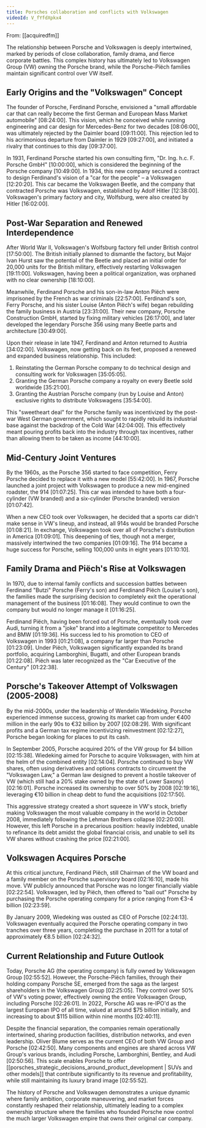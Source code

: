 ```yaml
---
title: Porsches collaboration and conflicts with Volkswagen
videoId: V_fYfdXpkx4
---
```


From: [[acquiredfm]] <br/> 

The relationship between Porsche and Volkswagen is deeply intertwined, marked by periods of close collaboration, family drama, and fierce corporate battles. This complex history has ultimately led to Volkswagen Group (VW) owning the Porsche brand, while the Porsche-Piëch families maintain significant control over VW itself.

## Early Origins and the "Volkswagen" Concept

The founder of Porsche, Ferdinand Porsche, envisioned a "small affordable car that can really become the first German and European Mass Market automobile" <a class="yt-timestamp" data-t="08:24:00">[08:24:00]</a>. This vision, which he conceived while running engineering and car design for Mercedes-Benz for two decades <a class="yt-timestamp" data-t="08:06:00">[08:06:00]</a>, was ultimately rejected by the Daimler board <a class="yt-timestamp" data-t="09:11:00">[09:11:00]</a>. This rejection led to his acrimonious departure from Daimler in 1929 <a class="yt-timestamp" data-t="09:27:00">[09:27:00]</a>, and initiated a rivalry that continues to this day <a class="yt-timestamp" data-t="09:37:00">[09:37:00]</a>.

In 1931, Ferdinand Porsche started his own consulting firm, "Dr. Ing. h.c. F. Porsche GmbH" <a class="yt-timestamp" data-t="10:00:00">[10:00:00]</a>, which is considered the beginning of the Porsche company <a class="yt-timestamp" data-t="10:49:00">[10:49:00]</a>. In 1934, this new company secured a contract to design Ferdinand's vision of a "car for the people" – a Volkswagen <a class="yt-timestamp" data-t="12:20:00">[12:20:20]</a>. This car became the Volkswagen Beetle, and the company that contracted Porsche was Volkswagen, established by Adolf Hitler <a class="yt-timestamp" data-t="12:38:00">[12:38:00]</a>. Volkswagen's primary factory and city, Wolfsburg, were also created by Hitler <a class="yt-timestamp" data-t="16:02:00">[16:02:00]</a>.

## Post-War Separation and Renewed Interdependence

After World War II, Volkswagen's Wolfsburg factory fell under British control <a class="yt-timestamp" data-t="17:50:00">[17:50:00]</a>. The British initially planned to dismantle the factory, but Major Ivan Hurst saw the potential of the Beetle and placed an initial order for 20,000 units for the British military, effectively restarting Volkswagen <a class="yt-timestamp" data-t="19:11:00">[19:11:00]</a>. Volkswagen, having been a political organization, was orphaned with no clear ownership <a class="yt-timestamp" data-t="18:10:00">[18:10:00]</a>.

Meanwhile, Ferdinand Porsche and his son-in-law Anton Piëch were imprisoned by the French as war criminals <a class="yt-timestamp" data-t="22:57:00">[22:57:00]</a>. Ferdinand's son, Ferry Porsche, and his sister Louise (Anton Piëch's wife) began rebuilding the family business in Austria <a class="yt-timestamp" data-t="23:31:00">[23:31:00]</a>. Their new company, Porsche Construction GmbH, started by fixing military vehicles <a class="yt-timestamp" data-t="26:17:00">[26:17:00]</a>, and later developed the legendary Porsche 356 using many Beetle parts and architecture <a class="yt-timestamp" data-t="30:49:00">[30:49:00]</a>.

Upon their release in late 1947, Ferdinand and Anton returned to Austria <a class="yt-timestamp" data-t="34:02:00">[34:02:00]</a>. Volkswagen, now getting back on its feet, proposed a renewed and expanded business relationship. This included:
1.  Reinstating the German Porsche company to do technical design and consulting work for Volkswagen <a class="yt-timestamp" data-t="35:05:00">[35:05:05]</a>.
2.  Granting the German Porsche company a royalty on every Beetle sold worldwide <a class="yt-timestamp" data-t="35:21:00">[35:21:00]</a>.
3.  Granting the Austrian Porsche company (run by Louise and Anton) exclusive rights to distribute Volkswagens <a class="yt-timestamp" data-t="35:54:00">[35:54:00]</a>.

This "sweetheart deal" for the Porsche family was incentivized by the post-war West German government, which sought to rapidly rebuild its industrial base against the backdrop of the Cold War <a class="yt-timestamp" data-t="42:04:00">[42:04:00]</a>. This effectively meant pouring profits back into the industry through tax incentives, rather than allowing them to be taken as income <a class="yt-timestamp" data-t="44:10:00">[44:10:00]</a>.

## Mid-Century Joint Ventures

By the 1960s, as the Porsche 356 started to face competition, Ferry Porsche decided to replace it with a new model <a class="yt-timestamp" data-t="55:42:00">[55:42:00]</a>. In 1967, Porsche launched a joint project with Volkswagen to produce a new mid-engined roadster, the 914 <a class="yt-timestamp" data-t="01:07:25">[01:07:25]</a>. This car was intended to have both a four-cylinder (VW branded) and a six-cylinder (Porsche branded) version <a class="yt-timestamp" data-t="01:07:42">[01:07:42]</a>.

When a new CEO took over Volkswagen, he decided that a sports car didn't make sense in VW's lineup, and instead, all 914s would be branded Porsche <a class="yt-timestamp" data-t="01:08:21">[01:08:21]</a>. In exchange, Volkswagen took over all of Porsche's distribution in America <a class="yt-timestamp" data-t="01:09:01">[01:09:01]</a>. This deepening of ties, though not a merger, massively intertwined the two companies <a class="yt-timestamp" data-t="01:09:16">[01:09:16]</a>. The 914 became a huge success for Porsche, selling 100,000 units in eight years <a class="yt-timestamp" data-t="01:10:10">[01:10:10]</a>.

## Family Drama and Piëch's Rise at Volkswagen

In 1970, due to internal family conflicts and succession battles between Ferdinand "Butzi" Porsche (Ferry's son) and Ferdinand Piëch (Louise's son), the families made the surprising decision to completely exit the operational management of the business <a class="yt-timestamp" data-t="01:16:08">[01:16:08]</a>. They would continue to own the company but would no longer manage it <a class="yt-timestamp" data-t="01:16:25">[01:16:25]</a>.

Ferdinand Piëch, having been forced out of Porsche, eventually took over Audi, turning it from a "joke" brand into a legitimate competitor to Mercedes and BMW <a class="yt-timestamp" data-t="01:19:36">[01:19:36]</a>. His success led to his promotion to CEO of Volkswagen in 1993 <a class="yt-timestamp" data-t="01:21:08">[01:21:08]</a>, a company far larger than Porsche <a class="yt-timestamp" data-t="01:23:09">[01:23:09]</a>. Under Piëch, Volkswagen significantly expanded its brand portfolio, acquiring Lamborghini, Bugatti, and other European brands <a class="yt-timestamp" data-t="01:22:08">[01:22:08]</a>. Piëch was later recognized as the "Car Executive of the Century" <a class="yt-timestamp" data-t="01:22:38">[01:22:38]</a>.

## Porsche's Takeover Attempt of Volkswagen (2005-2008)

By the mid-2000s, under the leadership of Wendelin Wiedeking, Porsche experienced immense success, growing its market cap from under €400 million in the early 90s to €32 billion by 2007 <a class="yt-timestamp" data-t="02:08:29">[02:08:29]</a>. With significant profits and a German tax regime incentivizing reinvestment <a class="yt-timestamp" data-t="02:12:27">[02:12:27]</a>, Porsche began looking for places to put its cash.

In September 2005, Porsche acquired 20% of the VW group for $4 billion <a class="yt-timestamp" data-t="02:15:38">[02:15:38]</a>. Wiedeking aimed for Porsche to acquire Volkswagen, with him at the helm of the combined entity <a class="yt-timestamp" data-t="02:14:04">[02:14:04]</a>. Porsche continued to buy VW shares, often using derivatives and options contracts to circumvent the "Volkswagen Law," a German law designed to prevent a hostile takeover of VW (which still had a 20% stake owned by the state of Lower Saxony) <a class="yt-timestamp" data-t="02:16:01">[02:16:01]</a>. Porsche increased its ownership to over 50% by 2008 <a class="yt-timestamp" data-t="02:19:16">[02:19:16]</a>, leveraging €10 billion in cheap debt to fund the acquisitions <a class="yt-timestamp" data-t="02:17:50">[02:17:50]</a>.

This aggressive strategy created a short squeeze in VW's stock, briefly making Volkswagen the most valuable company in the world in October 2008, immediately following the Lehman Brothers collapse <a class="yt-timestamp" data-t="02:20:00">[02:20:00]</a>. However, this left Porsche in a precarious position: heavily indebted, unable to refinance its debt amidst the global financial crisis, and unable to sell its VW shares without crashing the price <a class="yt-timestamp" data-t="02:21:00">[02:21:00]</a>.

## Volkswagen Acquires Porsche

At this critical juncture, Ferdinand Piëch, still Chairman of the VW board and a family member on the Porsche supervisory board <a class="yt-timestamp" data-t="02:16:10">[02:16:10]</a>, made his move. VW publicly announced that Porsche was no longer financially viable <a class="yt-timestamp" data-t="02:22:54">[02:22:54]</a>. Volkswagen, led by Piëch, then offered to "bail out" Porsche by purchasing the Porsche operating company for a price ranging from €3-4 billion <a class="yt-timestamp" data-t="02:23:59">[02:23:59]</a>.

By January 2009, Wiedeking was ousted as CEO of Porsche <a class="yt-timestamp" data-t="02:24:13">[02:24:13]</a>. Volkswagen eventually acquired the Porsche operating company in two tranches over three years, completing the purchase in 2011 for a total of approximately €8.5 billion <a class="yt-timestamp" data-t="02:24:32">[02:24:32]</a>.

## Current Relationship and Future Outlook

Today, Porsche AG (the operating company) is fully owned by Volkswagen Group <a class="yt-timestamp" data-t="02:55:52">[02:55:52]</a>. However, the Porsche-Piëch families, through their holding company Porsche SE, emerged from the saga as the largest shareholders in the Volkswagen Group <a class="yt-timestamp" data-t="02:25:05">[02:25:05]</a>. They control over 50% of VW's voting power, effectively owning the entire Volkswagen Group, including Porsche <a class="yt-timestamp" data-t="02:26:01">[02:26:01]</a>. In 2022, Porsche AG was re-IPO'd as the largest European IPO of all time, valued at around $75 billion initially, and increasing to about $115 billion within nine months <a class="yt-timestamp" data-t="02:40:11">[02:40:11]</a>.

Despite the financial separation, the companies remain operationally intertwined, sharing production facilities, distribution networks, and even leadership. Oliver Blume serves as the current CEO of both VW Group and Porsche <a class="yt-timestamp" data-t="02:42:50">[02:42:50]</a>. Many components and engines are shared across VW Group's various brands, including Porsche, Lamborghini, Bentley, and Audi <a class="yt-timestamp" data-t="02:50:56">[02:50:56]</a>. This scale enables Porsche to offer [[porsches_strategic_decisions_around_product_development | SUVs and other models]] that contribute significantly to its revenue and profitability, while still maintaining its luxury brand image <a class="yt-timestamp" data-t="02:55:52">[02:55:52]</a>.

The history of Porsche and Volkswagen demonstrates a unique dynamic where family ambition, corporate maneuvering, and market forces constantly reshaped their relationship, ultimately leading to a complex ownership structure where the families who founded Porsche now control the much larger Volkswagen empire that owns their original car company.